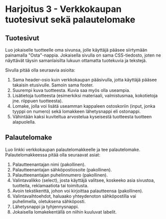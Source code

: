 # Harjoitus 3 - Verkkokaupan tuotesivut sekä palautelomake

## Tuotesivut

Luo jokaiselle tuotteelle oma sivunsa, jolle käyttäjä pääsee siirtymään painamalla "Osta"-nappia. Jokaisella sivulla on sama CSS-tiedosto, joten ne näyttävät täysin samanlaisilta lukuun ottamatta tuotekuvia ja tekstejä.

Sivulla pitää olla seuraavia asioita:

1. Sama header-osio kuin verkkokaupan pääsivulla, jotta käyttäjä pääsee takaisin etusivulle. Samoin sama footer.
2. Suurempi kuva tuotteesta. Kuvia saa myös olla useampia.
3. Lisätietoja tuotteesta (esimerkiksi materiaali, valmistusmaa, kokotietoja jne. riippuen tuotteesta).
4. Lomake, jolla voi lisätä useamman kappaleen ostoskoriin (input, jonka tyyppi on numero) sekä lomakkeen lähetysnappi eli ostonappi.
5. Vähintään kaksi kuviteltua arvostelua kyseisestä tuotteesta tuotteen alapuolella.


## Palautelomake

Luo linkki verkkokaupan palautelomakkeelle ja tee palautelomake. Palautelomakkeessa pitää olla seuraavat asiat:

1. Palautteenantajan nimi (pakollinen).
2. Palautteenantajan sähköpostiosoite (pakollinen).
3. Palautteenantajan puhelinnumero (pakollinen).
3. Valintavalikko (select), josta käyttäjä valitsee, koskeeko asia sivustoa, tuotteita, reklamaatiota tai toimitusta.
4. Avoin tekstikenttä, johon voi kirjoittaa palautteensa (pakollinen).
5. Valintavaihtoehdot, haluaako yhteydenoton sähköpostilla vai puhelimella, oletuksena sähköposti.
6. Lähetysnappi ja tyhjennysnappi.
7. Jokaisella lomakekentällä on niihin kuuluvat labelit.